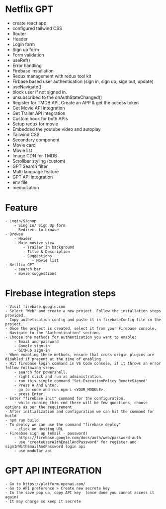 # Netflix GPT

- create react app
- configured tailwind CSS
- Router
- Header
- Login form
- Sign up form
- Form validation
- useRef()
- Error handling
- Firebase installation
- Redux management with redux tool kit
- Firbase based user authentication (sign in, sign up, sign out, update)
- useNavigate()
- block user if not signed in.
- unsubscribed to the onAuthStateChanged()
- Register for TMDB API, Create an APP & get the access token
- Get Movie API integration
- Get Trailer API integration
- Custom hook for both APIs
- Setup redux for movie
- Embedded the youtube video and autoplay
- Tailwind CSS 
- Secondary component
- Movie card
- Movie list
- Image CDN for TMDB
- Scrollbar styling (custom)
- GPT Search filter
- Multi language feature
- GPT API integration 
- env file
- memoization

# Feature
    - Login/Signup
        - Sing In/ Sign Up form
        - Redirect to browse
    - Browse 
        - Header
        - Main movive view
            - Trailer in background
            - Title & Description
            - Suggestions
                - Movie list
    - Netflix GPT
        - search bar
        - movie suggestions

# Firebase integration steps
    - Visit firebase.google.com
    - Select "Web" and create a new project. Follow the installation steps provided.
    - Copy authetication config and paste it in firebaseConfig file in the project.
    - Once the project is created, select it from your Firebase console.
    - Navigate to the "Authentication" section.
    - Choose the methods for authentication you want to enable:
        - Email and password
        - Google sign-in
        - GitHub sign-in
    - When enabling these methods, ensure that cross-origin plugins are disabled if present at the time of enabling.
    - Hit firebase login command in VS Code console, if it throws an error follow following steps
        - search for powershell.
        - right click and run as administration.
        - run this simple command "Set-ExecutionPolicy RemoteSigned"
        - Press A And Enter.
        - go to code and run npm i <YOUR_MODULE>.
        - press Enter.
    - Enter "firebase init" command for the configuration.
        - while running this cmd there will be few questions, choose options as per the requirement
    - After initialization and configuration we can hit the command for build
    - npm run build
    - To deploy we can use the command "firebase deploy"
        - click on Hosting URL 
    - Fireabse sign up (email - password)
        - https://firebase.google.com/docs/auth/web/password-auth
        - use "createUserWithEmailAndPassword" for register and signInWithEmailAndPassword login api
        - use modular api

# GPT API INTEGRATION
    - Go to https://platform.openai.com/
    - Go to API preference > Create new secrete key
    - In the save pop up, copy API key  (once done you cannot access it again)
    - It may charge so keep it secrete